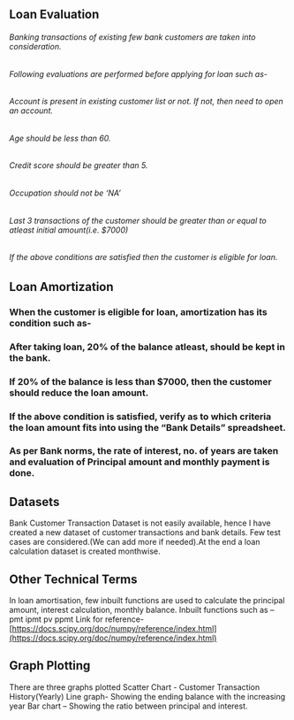 ## Loan Evaluation
###### Banking transactions of existing few bank customers are taken into consideration.
###### Following evaluations are performed before applying for loan such as-
###### Account is present in existing customer list or not. If not, then need to open an account.
###### Age should be less than 60.
###### Credit score should be greater than 5.
###### Occupation should not be ‘NA’
###### Last 3 transactions of the customer should be greater than or equal to atleast initial amount(i.e. $7000)
###### If the above conditions are satisfied then the customer is eligible for loan.

## Loan Amortization
### When the customer is eligible for loan, amortization has its condition such as-
### After taking loan, 20% of the balance atleast, should be kept in the bank.
### If 20% of the balance is less than $7000, then the customer should reduce the loan amount.
### If the above condition is satisfied, verify as to which criteria the loan amount fits into using the “Bank Details” spreadsheet.
### As per Bank norms, the rate of interest, no. of years are taken and evaluation of Principal amount and monthly payment is done.

## Datasets
Bank Customer Transaction Dataset is not easily available, hence I have created a new dataset of customer transactions and bank details.
Few test cases are considered.(We can add more if needed).At the end a loan calculation dataset is created monthwise.

## Other Technical Terms
In loan amortisation, few inbuilt functions are used to calculate the principal amount, interest calculation, monthly balance.
Inbuilt functions such as –
pmt
ipmt
pv
ppmt
Link for reference-[https://docs.scipy.org/doc/numpy/reference/index.html](https://docs.scipy.org/doc/numpy/reference/index.html)

## Graph Plotting
There are three graphs plotted
Scatter Chart - Customer Transaction History(Yearly)
Line graph- Showing the ending balance with the increasing year
Bar chart – Showing the ratio between principal and interest. 
